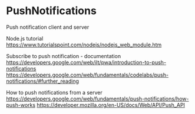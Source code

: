 # PushNotifications
Push notification client and server 

Node.js tutorial
https://www.tutorialspoint.com/nodejs/nodejs_web_module.htm

Subscribe to push notification - documentation
https://developers.google.com/web/ilt/pwa/introduction-to-push-notifications
https://developers.google.com/web/fundamentals/codelabs/push-notifications/#further_reading

How to push notifications from a server
https://developers.google.com/web/fundamentals/push-notifications/how-push-works
https://developer.mozilla.org/en-US/docs/Web/API/Push_API

  
